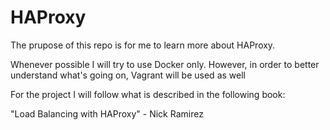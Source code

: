 # HAProxy 
The prupose of this repo is for me to learn more about HAProxy. 

Whenever possible I will try to use Docker only. However, in order to better understand what's going on, Vagrant will be used as well



For the project I will follow what is described in the following book:

"Load Balancing with HAProxy" - Nick Ramirez

